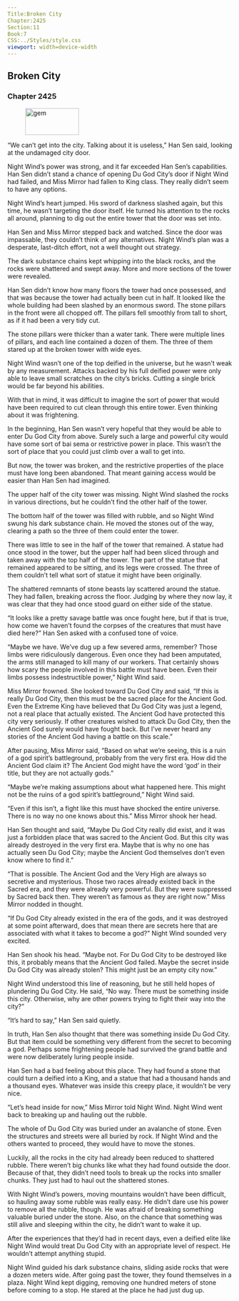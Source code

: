 ```yaml
---
Title:Broken City 
Chapter:2425 
Section:11 
Book:7 
CSS:../Styles/style.css 
viewport: width=device-width
---
```

  
## Broken City
### Chapter 2425
  
<figure>
	<img src="../Images/gem.gif" alt="gem" id="gem" width="120" height="60" />
</figure>
  

  
“We can’t get into the city. Talking about it is useless,” Han Sen said, looking at the undamaged city door.

Night Wind’s power was strong, and it far exceeded Han Sen’s capabilities. Han Sen didn’t stand a chance of opening Du God City’s door if Night Wind had failed, and Miss Mirror had fallen to King class. They really didn’t seem to have any options.

Night Wind’s heart jumped. His sword of darkness slashed again, but this time, he wasn’t targeting the door itself. He turned his attention to the rocks all around, planning to dig out the entire tower that the door was set into.

Han Sen and Miss Mirror stepped back and watched. Since the door was impassable, they couldn’t think of any alternatives. Night Wind’s plan was a desperate, last-ditch effort, not a well thought out strategy.

The dark substance chains kept whipping into the black rocks, and the rocks were shattered and swept away. More and more sections of the tower were revealed.

Han Sen didn’t know how many floors the tower had once possessed, and that was because the tower had actually been cut in half. It looked like the whole building had been slashed by an enormous sword. The stone pillars in the front were all chopped off. The pillars fell smoothly from tall to short, as if it had been a very tidy cut.

The stone pillars were thicker than a water tank. There were multiple lines of pillars, and each line contained a dozen of them. The three of them stared up at the broken tower with wide eyes.

Night Wind wasn’t one of the top deified in the universe, but he wasn’t weak by any measurement. Attacks backed by his full deified power were only able to leave small scratches on the city’s bricks. Cutting a single brick would be far beyond his abilities.

With that in mind, it was difficult to imagine the sort of power that would have been required to cut clean through this entire tower. Even thinking about it was frightening.

In the beginning, Han Sen wasn’t very hopeful that they would be able to enter Du God City from above. Surely such a large and powerful city would have some sort of bai sema or restrictive power in place. This wasn’t the sort of place that you could just climb over a wall to get into.

But now, the tower was broken, and the restrictive properties of the place must have long been abandoned. That meant gaining access would be easier than Han Sen had imagined.

The upper half of the city tower was missing. Night Wind slashed the rocks in various directions, but he couldn’t find the other half of the tower.

The bottom half of the tower was filled with rubble, and so Night Wind swung his dark substance chain. He moved the stones out of the way, clearing a path so the three of them could enter the tower.

There was little to see in the half of the tower that remained. A statue had once stood in the tower, but the upper half had been sliced through and taken away with the top half of the tower. The part of the statue that remained appeared to be sitting, and its legs were crossed. The three of them couldn’t tell what sort of statue it might have been originally.

The shattered remnants of stone beasts lay scattered around the statue. They had fallen, breaking across the floor. Judging by where they now lay, it was clear that they had once stood guard on either side of the statue.

“It looks like a pretty savage battle was once fought here, but if that is true, how come we haven’t found the corpses of the creatures that must have died here?” Han Sen asked with a confused tone of voice.

“Maybe we have. We’ve dug up a few severed arms, remember? Those limbs were ridiculously dangerous. Even once they had been amputated, the arms still managed to kill many of our workers. That certainly shows how scary the people involved in this battle must have been. Even their limbs possess indestructible power,” Night Wind said.

Miss Mirror frowned. She looked toward Du God City and said, “If this is really Du God City, then this must be the sacred place for the Ancient God. Even the Extreme King have believed that Du God City was just a legend, not a real place that actually existed. The Ancient God have protected this city very seriously. If other creatures wished to attack Du God City, then the Ancient God surely would have fought back. But I’ve never heard any stories of the Ancient God having a battle on this scale.”

After pausing, Miss Mirror said, “Based on what we’re seeing, this is a ruin of a god spirit’s battleground, probably from the very first era. How did the Ancient God claim it? The Ancient God might have the word ‘god’ in their title, but they are not actually gods.”

“Maybe we’re making assumptions about what happened here. This might not be the ruins of a god spirit’s battleground,” Night Wind said.

“Even if this isn’t, a fight like this must have shocked the entire universe. There is no way no one knows about this.” Miss Mirror shook her head.

Han Sen thought and said, “Maybe Du God City really did exist, and it was just a forbidden place that was sacred to the Ancient God. But this city was already destroyed in the very first era. Maybe that is why no one has actually seen Du God City; maybe the Ancient God themselves don’t even know where to find it.”

“That is possible. The Ancient God and the Very High are always so secretive and mysterious. Those two races already existed back in the Sacred era, and they were already very powerful. But they were suppressed by Sacred back then. They weren’t as famous as they are right now.” Miss Mirror nodded in thought.

“If Du God City already existed in the era of the gods, and it was destroyed at some point afterward, does that mean there are secrets here that are associated with what it takes to become a god?” Night Wind sounded very excited.

Han Sen shook his head. “Maybe not. For Du God City to be destroyed like this, it probably means that the Ancient God failed. Maybe the secret inside Du God City was already stolen? This might just be an empty city now.”

Night Wind understood this line of reasoning, but he still held hopes of plundering Du God City. He said, “No way. There must be something inside this city. Otherwise, why are other powers trying to fight their way into the city?”

“It’s hard to say,” Han Sen said quietly.

In truth, Han Sen also thought that there was something inside Du God City. But that item could be something very different from the secret to becoming a god. Perhaps some frightening people had survived the grand battle and were now deliberately luring people inside.

Han Sen had a bad feeling about this place. They had found a stone that could turn a deified into a King, and a statue that had a thousand hands and a thousand eyes. Whatever was inside this creepy place, it wouldn’t be very nice.

“Let’s head inside for now,” Miss Mirror told Night Wind. Night Wind went back to breaking up and hauling out the rubble.

The whole of Du God City was buried under an avalanche of stone. Even the structures and streets were all buried by rock. If Night Wind and the others wanted to proceed, they would have to move the stones.

Luckily, all the rocks in the city had already been reduced to shattered rubble. There weren’t big chunks like what they had found outside the door. Because of that, they didn’t need tools to break up the rocks into smaller chunks. They just had to haul out the shattered stones.

With Night Wind’s powers, moving mountains wouldn’t have been difficult, so hauling away some rubble was really easy. He didn’t dare use his power to remove all the rubble, though. He was afraid of breaking something valuable buried under the stone. Also, on the chance that something was still alive and sleeping within the city, he didn’t want to wake it up.

After the experiences that they’d had in recent days, even a deified elite like Night Wind would treat Du God City with an appropriate level of respect. He wouldn’t attempt anything stupid.

Night Wind guided his dark substance chains, sliding aside rocks that were a dozen meters wide. After going past the tower, they found themselves in a plaza. Night Wind kept digging, removing one hundred meters of stone before coming to a stop. He stared at the place he had just dug up.